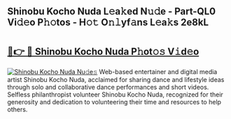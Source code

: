 ## Shinobu Kocho Nuda L𝚎a𝚔ed N𝚞𝚍e - Part-QL0 Vi𝚍𝚎o P𝚑𝚘tos - H𝚘𝚝 O𝚗𝚕yf𝚊ns L𝚎a𝚔s 2e8kL

# <h2><a href="http://kf217x.oniu.top/?m=Shinobu+Kocho+Nuda">🔗👉 🔴 Shinobu Kocho Nuda P𝚑ot𝚘𝚜 V𝚒d𝚎o</a></h2>

[![Shinobu Kocho Nuda Nu𝚍e𝚜](https://i.imgur.com/0qMVB7G.gif)](http://kf217x.oniu.top/?m=Shinobu+Kocho+Nuda)
Web-based entertainer and digital media artist Shinobu Kocho Nuda, acclaimed for sharing dance and lifestyle ideas through solo and collaborative dance performances and short videos. Selfless philanthropist volunteer Shinobu Kocho Nuda, recognized for their generosity and dedication to volunteering their time and resources to help others.  
